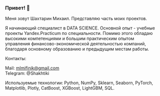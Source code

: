 ### Привет! 👋

Меня зовут Шахтарин Михаил. Представляю часть моих проектов.

Я начинающий специалист в DATA SCIENCE. Основной опыт - учебные проекты Yandex.Practicum по специальности. Помимо этого обладаю высокими компетенциями и большим практическим опытом управления финансово-экономической деятельностью компаний, благодаря основному образованию и предыдущим местам работы. 

Контакты:

  Mail: mlmifinik@gmail.com<br>
  Telegram: @Shakhtiki

Используемые технологии: Python, NumPy, Sklearn, Seaborn, PyTorch, Matplotlib, Plotly, CatBoost, XGBoost, LightGBM, SQL.

<!--
**mlmifinik/mlmifinik** is a ✨ _special_ ✨ repository because its `README.md` (this file) appears on your GitHub profile.

Here are some ideas to get you started:

- 🔭 I’m currently working on ...
- 🌱 I’m currently learning ...
- 👯 I’m looking to collaborate on ...
- 🤔 I’m looking for help with ...
- 💬 Ask me about ...
- 📫 How to reach me: ...
- 😄 Pronouns: ...
- ⚡ Fun fact: ...
-->
